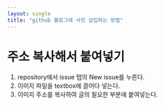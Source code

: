 ```yaml
---
layout: single
title: "github 블로그에 사진 삽입하는 방법"
---
```


# 주소 복사해서 붙여넣기

1. repository에서 issue 탭의 New issue를 누른다.   
2. 이미지 파일을 textbox에 끌어다 넣는다.   
3. 이미지 주소를 복사하여 글의 필요한 부분에 붙여넣는다.   
